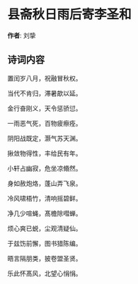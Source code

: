 # 县斋秋日雨后寄李圣和

**作者**: 刘挚

## 诗词内容

置闰岁八月，祝融冒秋权。

当代不肯归，滞暑歊以延。

金行奋刚义，天令惩骄愆。

一雨恶气死，百物疲瘵痊。

阴阳战既定，灏气苏天渊。

揪敛物得性，丰给民有年。

小轩占幽寂，危坐凉翛然。

身如赦炮烙，蓬山弄飞泉。

冷风啸梧竹，清响摇碧鲜。

净几少喧蝇，髙檐除嘒蝉。

烦心爽已蜕，尘观清疑仙。

于兹饬前懈，图书猎陈编。

晤言隔朋类，披卷盟圣贤。

乐此怀髙风，北望心悁悁。

